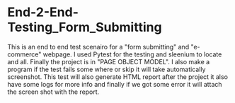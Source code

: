 # End-2-End-Testing_Form_Submitting

This is an end to end test scenairo for a "form submitting" and "e-commerce" webpage. I used Pytest for the testing and sleenium to locate and all. Finally the project is in "PAGE OBJECT MODEL". I also make a program if the test fails some where or skip it will take automatically screenshot. This test will also generate HTML report after the project it also have some logs for more info and finally if we got some error it will attach the screen shot with the report. 
